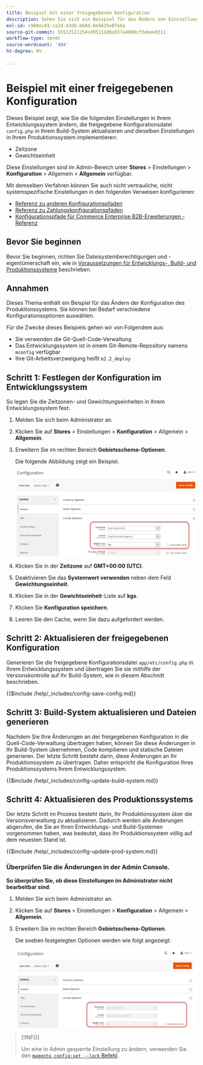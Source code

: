 ```yaml
---
title: Beispiel mit einer freigegebenen Konfiguration
description: Sehen Sie sich ein Beispiel für das Ändern von Einstellungen in einem Entwicklungssystem mit einer freigegebenen Konfigurationsdatei an.
exl-id: c980ec01-ca2d-43db-b68d-8e9435e07e6a
source-git-commit: 55512521254c49511100a557a4b00cf3ebee0311
workflow-type: tm+mt
source-wordcount: '464'
ht-degree: 0%

---
```


# Beispiel mit einer freigegebenen Konfiguration

Dieses Beispiel zeigt, wie Sie die folgenden Einstellungen in Ihrem Entwicklungssystem ändern, die freigegebene Konfigurationsdatei `config.php` in Ihrem Build-System aktualisieren und dieselben Einstellungen in Ihrem Produktionssystem implementieren:

- Zeitzone
- Gewichtseinheit

Diese Einstellungen sind im Admin-Bereich unter **Stores** > Einstellungen > **Konfiguration** > Allgemein > **Allgemein** verfügbar.

Mit demselben Verfahren können Sie auch nicht vertrauliche, nicht systemspezifische Einstellungen in den folgenden Verweisen konfigurieren:

- [Referenz zu anderen Konfigurationspfaden](../reference/config-reference-general.md)
- [Referenz zu Zahlungskonfigurationspfaden](../reference/config-reference-payment.md)
- [Konfigurationspfade für Commerce Enterprise B2B-Erweiterungen - Referenz](../reference/config-reference-b2b.md)

## Bevor Sie beginnen

Bevor Sie beginnen, richten Sie Dateisystemberechtigungen und -eigentümerschaft ein, wie in [Voraussetzungen für Entwicklungs-, Build- und Produktionssysteme](../deployment/prerequisites.md) beschrieben.

## Annahmen

Dieses Thema enthält ein Beispiel für das Ändern der Konfiguration des Produktionssystems. Sie können bei Bedarf verschiedene Konfigurationsoptionen auswählen.

Für die Zwecke dieses Beispiels gehen wir von Folgendem aus:

- Sie verwenden die Git-Quell-Code-Verwaltung
- Das Entwicklungssystem ist in einem Git-Remote-Repository namens `mconfig` verfügbar
- Ihre Git-Arbeitsverzweigung heißt `m2.2_deploy`

## Schritt 1: Festlegen der Konfiguration im Entwicklungssystem

So legen Sie die Zeitzonen- und Gewichtungseinheiten in Ihrem Entwicklungssystem fest:

1. Melden Sie sich beim Administrator an.
1. Klicken Sie auf **Stores** > Einstellungen > **Konfiguration** > Allgemein > **Allgemein**.
1. Erweitern Sie im rechten Bereich **Gebietsschema-Optionen**.

   Die folgende Abbildung zeigt ein Beispiel.

   ![Festlegen von Gebietsschemaoptionen im Entwicklungssystem](../../assets/configuration/split-deploy-set-locale.png)

1. Klicken Sie in der **Zeitzone** auf **GMT+00:00 (UTC)**.
1. Deaktivieren Sie das **Systemwert verwenden** neben dem Feld **Gewichtungseinheit**.
1. Klicken Sie in der **Gewichtseinheit**-Liste auf **kgs**.
1. Klicken Sie **Konfiguration speichern**.
1. Leeren Sie den Cache, wenn Sie dazu aufgefordert werden.

## Schritt 2: Aktualisieren der freigegebenen Konfiguration

Generieren Sie die freigegebene Konfigurationsdatei `app/etc/config.php` in Ihrem Entwicklungssystem und übertragen Sie sie mithilfe der Versionskontrolle auf Ihr Build-System, wie in diesem Abschnitt beschrieben.

{{$include /help/_includes/config-save-config.md}}

## Schritt 3: Build-System aktualisieren und Dateien generieren

Nachdem Sie Ihre Änderungen an der freigegebenen Konfiguration in die Quell-Code-Verwaltung übertragen haben, können Sie diese Änderungen in Ihr Build-System übernehmen, Code kompilieren und statische Dateien generieren. Der letzte Schritt besteht darin, diese Änderungen an Ihr Produktionssystem zu übertragen. Daher entspricht die Konfiguration Ihres Produktionssystems Ihrem Entwicklungssystem.

{{$include /help/_includes/config-update-build-system.md}}

## Schritt 4: Aktualisieren des Produktionssystems

Der letzte Schritt im Prozess besteht darin, Ihr Produktionssystem über die Versionsverwaltung zu aktualisieren. Dadurch werden alle Änderungen abgerufen, die Sie an Ihren Entwicklungs- und Build-Systemen vorgenommen haben, was bedeutet, dass Ihr Produktionssystem völlig auf dem neuesten Stand ist.

{{$include /help/_includes/config-update-prod-system.md}}

### Überprüfen Sie die Änderungen in der Admin Console.

**So überprüfen Sie, ob diese Einstellungen im Administrator nicht bearbeitbar sind**:

1. Melden Sie sich beim Administrator an.
1. Klicken Sie auf **Stores** > Einstellungen > **Konfiguration** > Allgemein > **Allgemein**.
1. Erweitern Sie im rechten Bereich **Gebietsschema-Optionen**.

   Die soeben festgelegten Optionen werden wie folgt angezeigt:

   ![Konfigurationsoptionen können in Admin nicht bearbeitet werden](../../assets/configuration/split-deploy-not-editable.png)

>[!INFO]
>
>Um eine in Admin gesperrte Einstellung zu ändern, verwenden Sie den [`magento config:set --lock` Befehl](../cli/set-configuration-values.md).

<!-- Last updated from includes: 2024-07-18 15:50:54 -->
